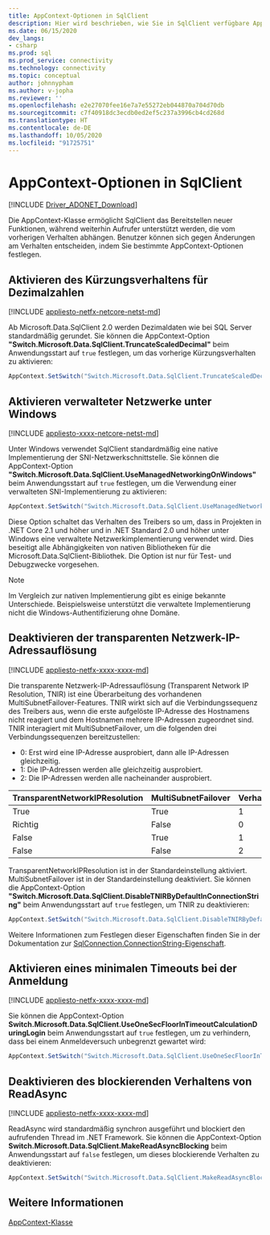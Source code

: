 ```yaml
---
title: AppContext-Optionen in SqlClient
description: Hier wird beschrieben, wie Sie in SqlClient verfügbare AppContext-Optionen verwenden.
ms.date: 06/15/2020
dev_langs:
- csharp
ms.prod: sql
ms.prod_service: connectivity
ms.technology: connectivity
ms.topic: conceptual
author: johnnypham
ms.author: v-jopha
ms.reviewer: ''
ms.openlocfilehash: e2e27070fee16e7a7e55272eb044870a704d70db
ms.sourcegitcommit: c7f40918dc3ecdb0ed2ef5c237a3996cb4cd268d
ms.translationtype: HT
ms.contentlocale: de-DE
ms.lasthandoff: 10/05/2020
ms.locfileid: "91725751"
---
```

# <a name="appcontext-switches-in-sqlclient"></a>AppContext-Optionen in SqlClient

[!INCLUDE [Driver_ADONET_Download](../../includes/driver_adonet_download.md)]

Die AppContext-Klasse ermöglicht SqlClient das Bereitstellen neuer Funktionen, während weiterhin Aufrufer unterstützt werden, die vom vorherigen Verhalten abhängen. Benutzer können sich gegen Änderungen am Verhalten entscheiden, indem Sie bestimmte AppContext-Optionen festlegen.

## <a name="enabling-decimal-truncation-behavior"></a>Aktivieren des Kürzungsverhaltens für Dezimalzahlen

[!INCLUDE [appliesto-netfx-netcore-netst-md](../../includes/appliesto-netfx-netcore-netst-md.md)]

Ab Microsoft.Data.SqlClient 2.0 werden Dezimaldaten wie bei SQL Server standardmäßig gerundet. Sie können die AppContext-Option **"Switch.Microsoft.Data.SqlClient.TruncateScaledDecimal"** beim Anwendungsstart auf `true` festlegen, um das vorherige Kürzungsverhalten zu aktivieren:

```csharp
AppContext.SetSwitch("Switch.Microsoft.Data.SqlClient.TruncateScaledDecimal", true);
```

## <a name="enabling-managed-networking-on-windows"></a>Aktivieren verwalteter Netzwerke unter Windows

[!INCLUDE [appliesto-xxxx-netcore-netst-md](../../includes/appliesto-xxxx-netcore-netst-md.md)]

Unter Windows verwendet SqlClient standardmäßig eine native Implementierung der SNI-Netzwerkschnittstelle. Sie können die AppContext-Option **"Switch.Microsoft.Data.SqlClient.UseManagedNetworkingOnWindows"** beim Anwendungsstart auf `true` festlegen, um die Verwendung einer verwalteten SNI-Implementierung zu aktivieren:

```csharp
AppContext.SetSwitch("Switch.Microsoft.Data.SqlClient.UseManagedNetworkingOnWindows", true);
```

Diese Option schaltet das Verhalten des Treibers so um, dass in Projekten in .NET Core 2.1 und höher und in .NET Standard 2.0 und höher unter Windows eine verwaltete Netzwerkimplementierung verwendet wird. Dies beseitigt alle Abhängigkeiten von nativen Bibliotheken für die Microsoft.Data.SqlClient-Bibliothek. Die Option ist nur für Test- und Debugzwecke vorgesehen.

> [!NOTE]
> Im Vergleich zur nativen Implementierung gibt es einige bekannte Unterschiede. Beispielsweise unterstützt die verwaltete Implementierung nicht die Windows-Authentifizierung ohne Domäne.

## <a name="disabling-transparent-network-ip-resolution"></a>Deaktivieren der transparenten Netzwerk-IP-Adressauflösung

[!INCLUDE [appliesto-netfx-xxxx-xxxx-md](../../includes/appliesto-netfx-xxxx-xxxx-md.md)]

Die transparente Netzwerk-IP-Adressauflösung (Transparent Network IP Resolution, TNIR) ist eine Überarbeitung des vorhandenen MultiSubnetFailover-Features. TNIR wirkt sich auf die Verbindungssequenz des Treibers aus, wenn die erste aufgelöste IP-Adresse des Hostnamens nicht reagiert und dem Hostnamen mehrere IP-Adressen zugeordnet sind. TNIR interagiert mit MultiSubnetFailover, um die folgenden drei Verbindungssequenzen bereitzustellen:<br />
* 0: Erst wird eine IP-Adresse ausprobiert, dann alle IP-Adressen gleichzeitig.
* 1: Die IP-Adressen werden alle gleichzeitig ausprobiert.
* 2: Die IP-Adressen werden alle nacheinander ausprobiert.

|TransparentNetworkIPResolution|MultiSubnetFailover|Verhalten|
|--------|--------|--------|
|True|True|1|
|Richtig|False|0|
|False|True|1|
|False|False|2|

TransparentNetworkIPResolution ist in der Standardeinstellung aktiviert. MultiSubnetFailover ist in der Standardeinstellung deaktiviert. Sie können die AppContext-Option **"Switch.Microsoft.Data.SqlClient.DisableTNIRByDefaultInConnectionString"** beim Anwendungsstart auf `true` festlegen, um TNIR zu deaktivieren:

```csharp
AppContext.SetSwitch("Switch.Microsoft.Data.SqlClient.DisableTNIRByDefaultInConnectionString", true);
```

Weitere Informationen zum Festlegen dieser Eigenschaften finden Sie in der Dokumentation zur [SqlConnection.ConnectionString-Eigenschaft](/dotnet/api/microsoft.data.sqlclient.sqlconnection.connectionstring). 

## <a name="enable-a-minimum-timeout-during-login"></a>Aktivieren eines minimalen Timeouts bei der Anmeldung

[!INCLUDE [appliesto-netfx-xxxx-xxxx-md](../../includes/appliesto-netfx-xxxx-xxxx-md.md)]

Sie können die AppContext-Option **Switch.Microsoft.Data.SqlClient.UseOneSecFloorInTimeoutCalculationDuringLogin** beim Anwendungsstart auf `true` festlegen, um zu verhindern, dass bei einem Anmeldeversuch unbegrenzt gewartet wird:

```csharp
AppContext.SetSwitch("Switch.Microsoft.Data.SqlClient.UseOneSecFloorInTimeoutCalculationDuringLogin", false);
```

## <a name="disable-blocking-behavior-of-readasync"></a>Deaktivieren des blockierenden Verhaltens von ReadAsync

[!INCLUDE [appliesto-netfx-xxxx-xxxx-md](../../includes/appliesto-netfx-xxxx-xxxx-md.md)]

ReadAsync wird standardmäßig synchron ausgeführt und blockiert den aufrufenden Thread im .NET Framework. Sie können die AppContext-Option **Switch.Microsoft.Data.SqlClient.MakeReadAsyncBlocking** beim Anwendungsstart auf `false` festlegen, um dieses blockierende Verhalten zu deaktivieren:

```csharp
AppContext.SetSwitch("Switch.Microsoft.Data.SqlClient.MakeReadAsyncBlocking", false);
```

## <a name="see-also"></a>Weitere Informationen

[AppContext-Klasse](/dotnet/api/system.appcontext?view=netcore-3.1)